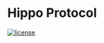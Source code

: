 # Hippo Protocol

[![license](https://img.shields.io/badge/License-Apache%202.0-blue.svg)](https://opensource.org/licenses/Apache-2.0)
